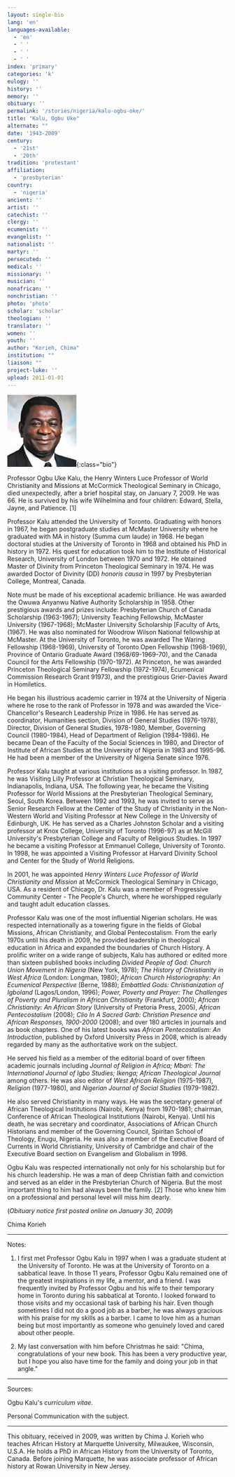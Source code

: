 ```yaml
---
layout: single-bio
lang: 'en'
languages-available:
  - 'en'
  - ' '
  - ' '
  - ' '
index: 'primary'
categories: 'k'
eulogy: ''
history: ''
memory: ''
obituary: ''
permalink: '/stories/nigeria/kalu-ogbu-oke/'
title: "Kalu, Ogbu Uke"
alternate: ""
date: '1943-2009'
century:
  - '21st'
  - '20th'
tradition: 'protestant'
affiliation:
  - 'presbyterian'
country:
  - 'nigeria'
ancient: ''
artist: ''
catechist: ''
clergy: ''
ecumenist: ''
evangelist: ''
nationalist: ''
martyr: ''
persecuted: ''
medical: ''
missionary: ''
musician: ''
nonafrican: ''
nonchristian: ''
photo: 'photo'
scholar: 'scholar'
theologian: ''
translator: ''
women: ''
youth: ''
author: "Korieh, Chima"
institution: ""
liaison: ""
project-luke: ''
upload: 2011-01-01
---
```


![Ogbu Uke Kalu](/images/bio-pics/nigeria/kalu-ogbu-oke/Ogbu_Kalu.jpg){:class="bio"}

Professor Ogbu Uke Kalu, the Henry Winters Luce Professor of World Christianity and Missions at McCormick Theological Seminary in Chicago, died unexpectedly, after a brief hospital stay, on January 7, 2009. He was 66. He is survived by his wife Wilhelmina and four children: Edward, Stella, Jayne, and Patience. [1]

Professor Kalu attended the University of Toronto. Graduating with honors in 1967, he began postgraduate studies at McMaster University where he graduated with MA in history (Summa cum laude) in 1968. He began doctoral studies at the University of Toronto in 1968 and obtained his PhD in history in 1972. His quest for education took him to the Institute of Historical Research, University of London between 1970 and 1972. He obtained Master of Divinity from Princeton Theological Seminary in 1974. He was awarded Doctor of Divinity (DD) *honoris causa* in 1997 by Presbyterian College, Montreal, Canada.

Note must be made of his exceptional academic brilliance. He was awarded the Owuwa Anyanwu Native Authority Scholarship in 1958. Other prestigious awards and prizes include: Presbyterian Church of Canada Scholarship (1963-1967); University Teaching Fellowship, McMaster University (1967-1968); McMaster University Scholarship [Faculty of Arts, (1967). He was also nominated for Woodrow Wilson National fellowship at McMaster. At the University of Toronto, he was awarded The Waring Fellowship (1968-1969), University of Toronto Open Fellowship (1968-1969), Province of Ontario Graduate Award (1968/69-1969-70), and the Canada Council for the Arts Fellowship (1970-1972). At Princeton, he was awarded Princeton Theological Seminary Fellowship (1972-1974), Ecumenical Commission Research Grant 91973), and the prestigious Grier-Davies Award in Homiletics.

He began his illustrious academic carrier in 1974 at the University of Nigeria where he rose to the rank of Professor in 1978 and was awarded the Vice-Chancellor's Research Leadership Prize in 1986. He has served as coordinator, Humanities section, Division of General Studies (1976-1978), Director, Division of General Studies, 1978-1980, Member, Governing Council (1980-1984), Head of Department of Religion (1984-1986). He became Dean of the Faculty of the Social Sciences in 1980, and Director of Institute of African Studies at the University of Nigeria in 1983 and 1995-96.  He had been a member of the University of Nigeria Senate since 1976.

Professor Kalu taught at various institutions as a visiting professor. In 1987, he was Visiting Lilly Professor at Christian Theological Seminary, Indianapolis, Indiana, USA. The following year, he became the Visiting Professor for World Missions at the Presbyterian Theological Seminary, Seoul, South Korea. Between 1992 and 1993, he was invited to serve as Senior Research Fellow at the Center of the Study of Christianity in the Non-Western World and Visiting Professor at New College in the University of Edinburgh, UK. He has served as a Charles Johnston Scholar and a visiting professor at Knox College, University of Toronto (1996-97) as at McGill University's Presbyterian College and Faculty of Religious Studies. In 1997 he became a visiting Professor at Emmanuel College, University of Toronto. In 1998, he was appointed a Visiting Professor at Harvard Divinity School and Center for the Study of World Religions.

In 2001, he was appointed *Henry Winters Luce Professor of World Christianity and Mission* at McCormick Theological Seminary in Chicago, USA. As a resident of Chicago, Dr. Kalu was a member of Progressive Community Center - The People's Church, where he worshipped regularly and taught adult education classes.

Professor Kalu was one of the most influential Nigerian scholars. He was respected internationally as a towering figure in the fields of Global Missions, African Christianity, and Global Pentecostalism. From the early 1970s until his death in 2009, he provided leadership in theological education in Africa and expanded the boundaries of Church History. A prolific writer on a wide range of subjects, Kalu has authored or edited more than sixteen published books including *Divided People of God: Church Union Movement in Nigeria* (New York, 1978); *The History of Christianity in West Africa* (London: Longman, 1980); *African Church Historiography: An Ecumenical Perspective* (Berne, 1988); *Embattled Gods: Christianization of Igboland* (Lagos/London, 1996); *Power, Poverty and Prayer: The Challenges of Poverty and Pluralism in African Christianity* (Frankfurt, 2000); *African Christianity: An African Story* (University of Pretoria Press, 2005), *African Pentecostalism* (2008); *Clio In A Sacred Garb: Christian Presence and African Responses, 1900-2000* (2008); and over 180 articles in journals and as book chapters. One of his latest books was *African Pentecostalism: An Introduction*, published by Oxford University Press in 2008, which is already regarded by many as the authoritative work on the subject.

He served his field as a member of the editorial board of over fifteen academic journals including *Journal of Religion in Africa; Mbari: The International Journal of Igbo Studies; Ikenga; African Theological Journal* among others. He was also editor of *West African Religion* (1975-1987), *Religion* (1977-1980), and *Nigerian Journal of Social Studies* (1979-1982).

He also served Christianity in many ways. He was the secretary general of African Theological Institutions (Nairobi, Kenya) from 1970-1981; chairman, Conference of African Theological Institutions (Nairobi, Kenya). Until his death, he was secretary and coordinator, Associations of African Church Historians and member of the Governing Council, Spiritan School of Theology, Enugu, Nigeria. He was also a member of the Executive Board of Currents in World Christianity, University of Cambridge and chair of the Executive Board section on Evangelism and Globalism in 1998.

Ogbu Kalu was respected internationally not only for his scholarship but for his church leadership. He was a man of deep Christian faith and conviction and served as an elder in the Presbyterian Church of Nigeria.  But the most important thing to him had always been the family. [2] Those who knew him on a professional and personal level will miss him dearly.

(*Obituary notice first posted online on January 30, 2009*)

Chima Korieh

---

Notes:

1. I first met Professor Ogbu Kalu in 1997 when I was a graduate student at the University of Toronto. He was at the University of Toronto on a sabbatical leave. In those 11 years, Professor Ogbu Kalu remained one of the greatest inspirations in my life, a mentor, and a friend. I was frequently invited by Professor Ogbu and his wife to their temporary home in Toronto during his sabbatical at Toronto. I looked forward to those visits and my occasional task of barbing his hair. Even though sometimes I did not do a good job as a barber, he was always gracious with his praise for my skills as a barber. I came to love him as a human being but most importantly as someone who genuinely loved and cared about other people.

2. My last conversation with him before Christmas he said: "Chima, congratulations of your new book. This has been a very productive year, but I hope you also have time for the family and doing your job in that angle."

---

Sources:

Ogbu Kalu's *curriculum vitae*.

Personal Communication with the subject.

---

This obituary, received in 2009, was written by Chima J. Korieh who teaches African History at Marquette University, Milwaukee, Wisconsin, U.S.A. He holds a PhD in African History from the University of Toronto, Canada. Before joining Marquette, he was associate professor of African history at Rowan University in New Jersey.
